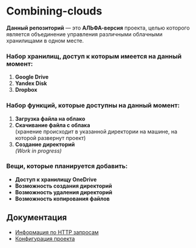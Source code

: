 # Combining-clouds

**Данный репозиторий** — это **АЛЬФА-версия** проекта, целью которого является объединение управления различными облачными хранилищами в одном месте.

### Набор хранилищ, доступ к которым имеется на данный момент:

1. **Google Drive**
2. **Yandex Disk**
3. **Dropbox**

### Набор функций, которые доступны на данный момент:

1. **Загрузка файла на облако**
2. **Скачивание файла с облака**  
   (хранение происходит в указанной директории на машине, на которой развернут проект)
3. **Создание директорий**  
   *(Work in progress)*

### Вещи, которые планируется добавить:

- **Доступ к хранилищу OneDrive**
- **Возможность создания директорий**
- **Возможность удаления директорий**
- **Возможность копирования файлов**
## Документация
- [Информация по HTTP запросам](./API.md)
- [Конфигурация проекта](./CONFIGURATION.md)
